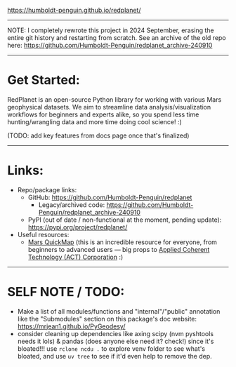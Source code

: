 https://humboldt-penguin.github.io/redplanet/

---

NOTE: I completely rewrote this project in 2024 September, erasing the entire git history and restarting from scratch. See an archive of the old repo here: https://github.com/Humboldt-Penguin/redplanet_archive-240910

---
# Get Started:

RedPlanet is an open-source Python library for working with various Mars geophysical datasets. We aim to streamline data analysis/visualization workflows for beginners and experts alike, so you spend less time hunting/wrangling data and more time doing cool science! :)

(TODO: add key features from docs page once that's finalized)

---
# Links:

- Repo/package links:
    - GitHub: https://github.com/Humboldt-Penguin/redplanet
        - Legacy/archived code: https://github.com/Humboldt-Penguin/redplanet_archive-240910
    - PyPI (out of date / non-functional at the moment, pending update): https://pypi.org/project/redplanet/
- Useful resources:
    - [Mars QuickMap](https://mars.quickmap.io/layers?prjExtent=-16435210.8833828%2C-8021183.5691341%2C12908789.1166172%2C7866816.4308659&showGraticule=true&layers=NrBMBoAYvBGcQGYAsA2AHHGkB0BOcAOwFcAbU8AbwCIAzUgSwGMBrAUwCdqAuWgQ1IBnNgF8AumKrixQA&proj=3&time=2024-11-11T07%3A09%3A37.723Z) (this is an incredible resource for everyone, from beginners to advanced users — big props to [Applied Coherent Technology (ACT) Corporation](https://www.actgate.com/) :)

---
# SELF NOTE / TODO:

- Make a list of all modules/functions and "internal"/"public" annotation like the "Submodules" section on this package's doc website: https://mrjean1.github.io/PyGeodesy/
- consider cleaning up dependencies like axing scipy (nvm pyshtools needs it lols) & pandas (does anyone else need it? check!) since it's bloated!!! use `rclone ncdu .` to explore venv folder to see what's bloated, and use `uv tree` to see if it'd even help to remove the dep.
